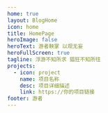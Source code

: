 ```yaml
---
home: true
layout: BlogHome
icon: home
title: HomePage
heroImage: false
heroText: 游者鞅掌 以观无妄
heroFullScreen: true
tagline: 浮游不知所求 猖狂不知所往
projects:
  - icon: project
    name: 项目名称
    desc: 项目详细描述
    link: https://你的项目链接
footer: 游者
---
```

